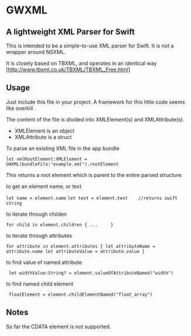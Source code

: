 # GWXML
A lightweight XML Parser for Swift
--------------------------------

This is intended to be a simple-to-use XML parser for Swift. 
It is not a wrapper around NSXML.  
 
It is closely based on TBXML, and operates in an identical way
[http://www.tbxml.co.uk/TBXML/TBXML_Free.html]  
 
Usage
-----
Just include this file in your project. 
A framework for this little code seems like overkill  .

 
The content of the file is divided into XMLElement(s) and XMLAttribute(s).

* XMLElement is an object
* XMLAttribute is a struct  
 
 
To parse an existing XML file in the app bundle

`let xmlRootElement:XMLElement = GWXML(bundleFile:"example.xml").rootElement`  

This returns a root element which is parent to the entire parsed structure.
  
  
to get an element name, or text
  
  `let name = element.name`
  `let text = element.text    //returns swift string`  
  
  
to iterate through childen

`for child in element.children
  {
    ...    
  }`  
 

to iterate through attributes
  
`for attribute in element.attributes
{
        let attributeName = attribute.name
        let attributeValue = attribute.value
}`  

 
to find value of named attribute

` let widthValue:String? = element.valueOfAttributeNamed("width")`  

 
to find named child element
 
` floatElement = element.childElementNamed("float_array")`  


Notes
-----

So far the CDATA element is not supported.  
